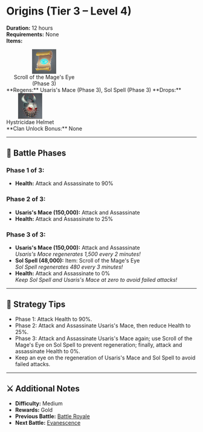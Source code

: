 # Origins (Tier 3 – Level 4)

**Duration:** 12 hours  
**Requirements:** None  
**Items:** <div style="display:flex; gap:20px;">
  <div style="display:flex; flex-direction:column; align-items:center; width:max-content;">
    <img src="../../../images/items/scroll-of-the-mages-eye.jpg" alt="Scroll of the Mage's Eye" width="64" style="cursor:pointer;" onclick="alert('Spy Attack (5k Gold / piece)')">
    <div>Scroll of the Mage's Eye</div>
    <div>(Phase 3)</div>
  </div>
</div>
**Regens:** Usaris's Mace (Phase 3), Sol Spell (Phase 3)  
**Drops:** <div style="display:flex; gap:20px;">
  <div style="display:flex; flex-direction:column; align-items:center; width:max-content;">
    <img src="../../../images/items/hystricidae-helmet.png" alt="Hystricidae Helmet" width="64" style="cursor:pointer;" onclick="alert('Stats: Spy Attack: +270,000 / Spy Defense: +270,000)')">
    <div>Hystricidae Helmet</div>
  </div>
</div>
**Clan Unlock Bonus:** None

---

## 🧪 Battle Phases

### Phase 1 of 3:
- **Health:** Attack and Assassinate to 90%

### Phase 2 of 3:
- **Usaris's Mace (150,000):** Attack and Assassinate  
- **Health:** Attack and Assassinate to 25%

### Phase 3 of 3:
- **Usaris's Mace (150,000):** Attack and Assassinate  
  *Usaris's Mace regenerates 1,500 every 2 minutes!*  
- **Sol Spell (48,000):** Item: Scroll of the Mage's Eye  
  *Sol Spell regenerates 480 every 3 minutes!*  
- **Health:** Attack and Assassinate to 0%  
  *Keep Sol Spell and Usaris's Mace at zero to avoid failed attacks!*

---

## 🧭 Strategy Tips

- Phase 1: Attack Health to 90%.  
- Phase 2: Attack and Assassinate Usaris's Mace, then reduce Health to 25%.  
- Phase 3: Attack and Assassinate Usaris's Mace again; use Scroll of the Mage's Eye on Sol Spell to prevent regeneration; finally, attack and assassinate Health to 0%.  
- Keep an eye on the regeneration of Usaris's Mace and Sol Spell to avoid failed attacks.

---

## ⚔️ Additional Notes

- **Difficulty:** Medium  
- **Rewards:** Gold  
- **Previous Battle:** [Battle Royale](battle-royale.md)  
- **Next Battle:** [Evanescence](../tier4/evanescence.md)
